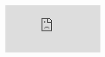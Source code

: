<div class="embed-responsive embed-responsive-16by9"><iframe src="https://www.youtube-nocookie.com/embed/B_dM9lkQfNY" frameborder="0" allow="accelerometer; autoplay; encrypted-media; gyroscope; picture-in-picture" allowfullscreen></iframe></div>